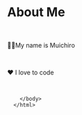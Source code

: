 
<html>
    <head>
      <tittle></tittle>
      <link rel
            </head>
      <body>
        <h1>About Me</h1>
        <br>
        <p> 🙋‍♂️My name is Muichiro </p>
        <br>
        <p>❤️ I love to code</p>
        <br>
    
        </body>
      </html>
